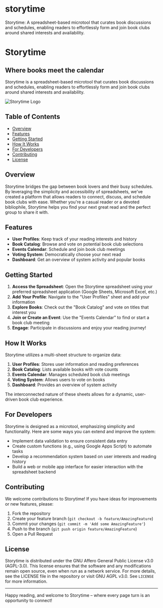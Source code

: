 # storytime
Storytime: A spreadsheet-based microtool that curates book discussions and schedules, enabling readers to effortlessly form and join book clubs around shared interests and availability.

# Storytime

## Where books meet the calendar

Storytime is a spreadsheet-based microtool that curates book discussions and schedules, enabling readers to effortlessly form and join book clubs around shared interests and availability.

![Storytime Logo](https://storage.googleapis.com/glide-prod.appspot.com/uploads-v2/vg7q9ZMdCJ30wokSfvTK/pub/CK64LlWKmM3cFVjMQbd5.png)

## Table of Contents
- [Overview](#overview)
- [Features](#features)
- [Getting Started](#getting-started)
- [How It Works](#how-it-works)
- [For Developers](#for-developers)
- [Contributing](#contributing)
- [License](#license)

## Overview

Storytime bridges the gap between book lovers and their busy schedules. By leveraging the simplicity and accessibility of spreadsheets, we've created a platform that allows readers to connect, discuss, and schedule book clubs with ease. Whether you're a casual reader or a devoted bibliophile, Storytime helps you find your next great read and the perfect group to share it with.

## Features

- **User Profiles**: Keep track of your reading interests and history
- **Book Catalog**: Browse and vote on potential book club selections
- **Events Calendar**: Schedule and join book club meetings
- **Voting System**: Democratically choose your next read
- **Dashboard**: Get an overview of system activity and popular books

## Getting Started

1. **Access the Spreadsheet**: Open the Storytime spreadsheet using your preferred spreadsheet application (Google Sheets, Microsoft Excel, etc.)
2. **Add Your Profile**: Navigate to the "User Profiles" sheet and add your information
3. **Explore Books**: Check out the "Book Catalog" and vote on titles that interest you
4. **Join or Create an Event**: Use the "Events Calendar" to find or start a book club meeting
5. **Engage**: Participate in discussions and enjoy your reading journey!

## How It Works

Storytime utilizes a multi-sheet structure to organize data:

1. **User Profiles**: Stores user information and reading preferences
2. **Book Catalog**: Lists available books with vote counts
3. **Events Calendar**: Manages scheduled book club meetings
4. **Voting System**: Allows users to vote on books
5. **Dashboard**: Provides an overview of system activity

The interconnected nature of these sheets allows for a dynamic, user-driven book club experience.

## For Developers

Storytime is designed as a microtool, emphasizing simplicity and functionality. Here are some ways you can extend and improve the system:

- Implement data validation to ensure consistent data entry
- Create custom functions (e.g., using Google Apps Script) to automate tasks
- Develop a recommendation system based on user interests and reading history
- Build a web or mobile app interface for easier interaction with the spreadsheet backend

## Contributing

We welcome contributions to Storytime! If you have ideas for improvements or new features, please:

1. Fork the repository
2. Create your feature branch (`git checkout -b feature/AmazingFeature`)
3. Commit your changes (`git commit -m 'Add some AmazingFeature'`)
4. Push to the branch (`git push origin feature/AmazingFeature`)
5. Open a Pull Request

## License

Storytime is distributed under the GNU Affero General Public License v3.0 (AGPL-3.0). This license ensures that the software and any modifications remain open source, even when run as a network service. For more details, see the LICENSE file in the repository or visit GNU AGPL v3.0. See `LICENSE` for more information.

---

Happy reading, and welcome to Storytime – where every page turn is an opportunity to connect!
